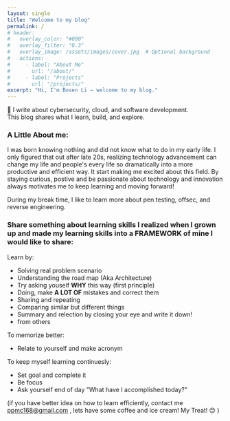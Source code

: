 ```yaml
---
layout: single
title: "Welcome to my blog"
permalink: /
# header:
#   overlay_color: "#000"
#   overlay_filter: "0.3"
#   overlay_image: /assets/images/cover.jpg  # Optional background
#   actions:
#     - label: "About Me"
#       url: "/about/"
#     - label: "Projects"
#       url: "/projects/"
excerpt: "Hi, I'm Bosen Li — welcome to my blog."
---
```

🌟 I write about cybersecurity, cloud, and software development.  
This blog shares what I learn, build, and explore.

### A Little About me:
I was born knowing nothing and did not know what to do in my early life. I only figured that out after late 20s, realizing technology advancement can change my life and people's every life so dramatically into a more productive and efficient way. It start making me excited about this field. By staying curious, postive and be passionate about technology and innovation always motivates me to keep learning and moving forward!

During my break time, I like to learn more about pen testing, offsec, and reverse engineering.

### Share something about learning skills I realized when I grown up and made my learning skills into a FRAMEWORK of mine I would like to share:

Learn by:

- Solving real problem scenario
- Understanding the road map (Aka Architecture)
- Try asking youself **WHY** this way (first principle)
- Doing, make **A LOT OF** mistakes and correct them
- Sharing and repeating
- Comparing similar but different things
- Summary and relection by closing your eye and write it down!
- from others

To memorize better:

- Relate to yourself and make acronym

To keep myself learning continuesly:

- Set goal and complete it
- Be focus
- Ask yourself end of day "What have I accomplished today?"

(if you have better idea on how to learn efficiently, contact me ppmc168@gmail.com , lets have some coffee and ice cream! My Treat! 😊 )


